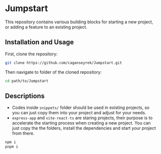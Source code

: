 # Jumpstart

This repository contains various building blocks for starting a new project, or adding a feature to an existing project.

## Installation and Usage

First, clone the repository:

```bash
git clone https://github.com/caganseyrek/Jumpstart.git
```

Then navigate to folder of the cloned repository:

```bash
cd path/to/Jumpstart
```

## Descriptions

 * Codes inside `snippets/` folder should be used in existing projects, so you can just copy them into your project and adjust for your needs.
 * `express-app` and `vite-react-ts` are staring projects, their purpose is to accelerate the starting process when creating a new project. You can just copy the the folders, install the dependencies and start your project from there.

```bash
npm i
pnpm i
```
